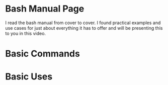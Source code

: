
# Bash Manual Page
I read the bash manual from cover to cover. I found practical examples and use cases for just about
everything it has to offer and will be presenting this to you in this video.

# Basic Commands

# Basic Uses

